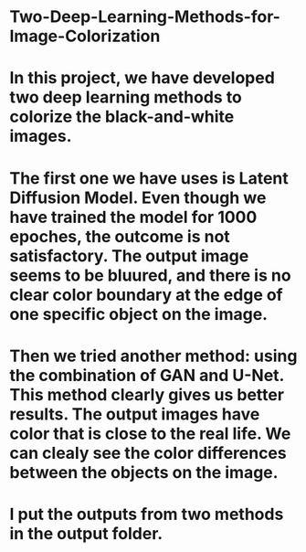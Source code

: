 # Two-Deep-Learning-Methods-for-Image-Colorization

# In this project, we have developed two deep learning methods to colorize the black-and-white images. 
# The first one we have uses is Latent Diffusion Model. Even though we have trained the model for 1000 epoches, the outcome is not satisfactory. The output image seems to be bluured, and there is no clear color boundary at the edge of one specific object on the image. 
# Then we tried another method: using the combination of GAN and U-Net. This method clearly gives us better results. The output images have color that is close to the real life. We can clealy see the color differences between the objects on the image. 
# I put the outputs from two methods in the output folder. 
